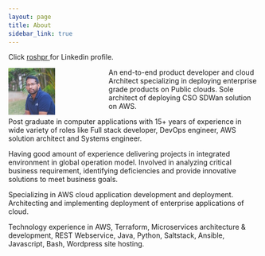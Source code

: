 ```yaml
---
layout: page
title: About
sidebar_link: true
---
```

Click <a href="https://www.linkedin.com/in/roshpr/" target="_blank"> roshpr </a> for Linkedin profile.
<div>
    <div style="float:left;width: 40%;margin: auto;">
    <img  src="https://github.com/roshpr/roshpr.github.com/blob/master/_images/thump_me.jpeg?raw=true" alt="me"> 
    </div>
</div>
<p class="message">
An end-to-end product developer and cloud Architect specializing in deploying enterprise grade products on Public clouds. Sole architect of deploying CSO SDWan solution on AWS.
</p>
<div>
<p class="message">
Post graduate in computer applications with 15+ years of experience in wide variety of roles like Full stack developer, 
DevOps engineer, AWS solution architect and Systems engineer.
</p>
<p class="message">
  Having good amount of experience delivering projects in integrated environment in global operation model. 
  Involved in analyzing critical business requirement, identifying deficiencies and provide innovative 
  solutions to meet business goals.
</p>
<p class="message">
Specializing in AWS cloud application development and deployment. Architecting and implementing deployment 
of enterprise applications of cloud.
</p>
<p class="message">
Technology experience in AWS, Terraform, Microservices architecture & development, REST Webservice, Java, Python, Saltstack, Ansible, Javascript, Bash, Wordpress site hosting. 
</p>
</div>